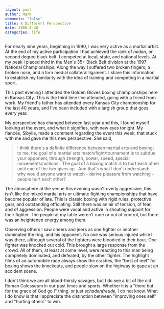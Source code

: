 ```yaml
--- 
layout: post
author: Mark
comments: "false"
title: A Different Perspective
date: 2008-3-30
categories: life
---
```

For nearly nine years, beginning in 1990, I was very active as a martial artist.  At the end of my active participation I had achieved the rank of <em>nedan</em>, or second degree black belt.  I competed at local, state, and national levels.  At my peak I placed third in the Men's 35+ Black Belt division at the 1997 National Championships.  Along the way I suffered two broken fingers, a broken nose, and a torn medial collateral ligament.  I share this information to establish my familarity with the idea of training and competing in a martial sport.

This past evening I attended the Golden Gloves boxing championships here in Kansas City.  This is the third time I've attended, going with a friend from work.  My friend's father has attended every Kansas City championship for the last 40 years, and I've been included with a largish group that goes every year.

My perspective has changed between last year and this, I found myself looking at the event, and what it signifies, with new eyes tonight.  My fiancée, Sibylle, made a comment regarding the event this week, that stuck with me and gave me this new perspective.  She said,
<blockquote>I think there's a definite difference between martial arts and boxing:  to me, the goal of a martial arts match/fight/tournament is to subdue your opponent, through strength, power, speed, special movements/motions.  The goal of a boxing match is to hurt each other until one of the two gives up.  And that's what I don't understand:  why would anyone want to watch - derive pleasure from watching - people hurt each other?</blockquote>
The atmosphere at the venue this evening wasn't overly aggressive, this isn't like the mixed martial arts or ultimate fighting championships that have become popular of late.  This is classic boxing with rigid rules, protective gear, and outstanding officiating.  Still there was an air of tension, of fear, and of aggression.  People were vocal and active in shouting support for their fighter.  The people at my table weren't rude or out of control, but there was an heightened energy among them.

Observing others I saw cheers and jeers as one fighter or another dominated the ring, and his opponent.  No one was serious injured while I was there, although several of the fighters were bloodied in their bout.  One fighter was knocked out cold.  This brought a large response from the crowd.  All of them, at least at some level, were reacting to this man being completely dominated, and defeated, by the other fighter.   The highlight films of an automobile race always show the crashes, the "best of reel" for boxing shows the knockouts, and people slow on the highway to gape at an accident scene.

I don't think we are all blood-thirsty savages, but I do see a bit of the old Roman Colosseum in our past times and sports.  Whether it is a "there but for the grace of God go I" thing, or just <em>schadenfreude</em>, I do not know.  What I do know is that I appreciate the distinction between "improving ones self" and "hurting others" to win.
